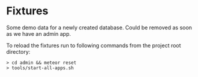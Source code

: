 # Fixtures

Some demo data for a newly created database. Could be removed as soon as we 
have an admin app.

To reload the fixtures run to following commands from the project root directory:

    > cd admin && meteor reset
    > tools/start-all-apps.sh
    
